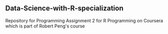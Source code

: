 ## Data-Science-with-R-specialization
Repository for Programming Assignment 2 for R Programming on Coursera which is part of Robert Peng's course
